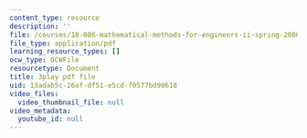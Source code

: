 ```yaml
---
content_type: resource
description: ''
file: /courses/18-086-mathematical-methods-for-engineers-ii-spring-2006/13adab5c26afdf51e5cdf0577bd90618_94nmfDkTL-E.pdf
file_type: application/pdf
learning_resource_types: []
ocw_type: OCWFile
resourcetype: Document
title: 3play pdf file
uid: 13adab5c-26af-df51-e5cd-f0577bd90618
video_files:
  video_thumbnail_file: null
video_metadata:
  youtube_id: null
---
```

